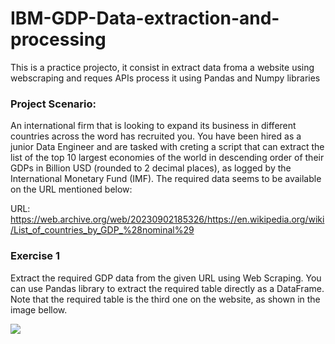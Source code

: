 # IBM-GDP-Data-extraction-and-processing
This is a practice projecto, it consist in extract data froma a website using webscraping and reques APIs process it using Pandas and Numpy libraries

### Project Scenario:
An international firm that is looking to expand its business in different countries across the word has recruited you. You have been hired as a junior Data Engineer and are tasked with creting a script that can extract the list of the top 10 largest economies of the world in descending order of their GDPs in Billion USD (rounded to 2 decimal places), as logged by the International Monetary Fund (IMF).
The required data seems to be available on the URL mentioned below:

URL:  https://web.archive.org/web/20230902185326/https://en.wikipedia.org/wiki/List_of_countries_by_GDP_%28nominal%29

### Exercise 1

Extract the required GDP data from the given URL using Web Scraping. You can use Pandas library to extract the required table directly as a DataFrame. Note that the required table is the third one on the website, as shown in the image bellow.

<img src="https://cf-courses-data.s3.us.cloud-object-storage.appdomain.cloud/IBMDeveloperSkillsNetwork-PY0101EN-SkillsNetwork/images/pandas_wbs_3.png">


